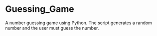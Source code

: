 # Guessing_Game
A number guessing game using Python. The script generates a random number and the user must guess the number. 
